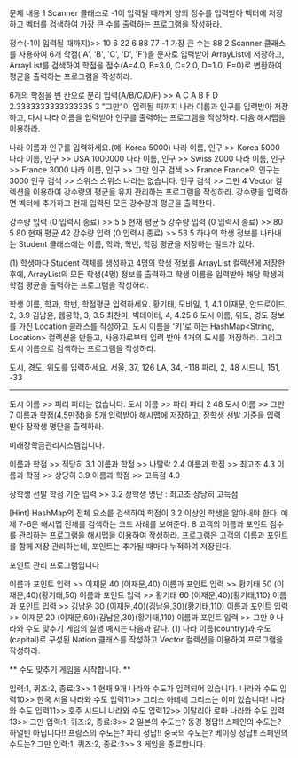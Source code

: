 문제
내용
1
Scanner 클래스로 -1이 입력될 때까지 양의 정수를 입력받아 벡터에 저장하고 벡터를 검색하여 가장 큰 수를 출력하는 프로그램을 작성하라.

정수(-1이 입력될 때까지)>> 10 6 22 6 88 77 -1
가장 큰 수는 88
2
Scanner 클래스를 사용하여 6개 학점('A', 'B', 'C', 'D', 'F')을 문자로 입력받아 ArrayList에 저장하고, ArrayList를 검색하여 학점을 점수(A=4.0, B=3.0, C=2.0, D=1.0, F=0)로 
변환하여 평균을 출력하는 프로그램을 작성하라.

6개의 학점을 빈 칸으로 분리 입력(A/B/C/D/F) >> A C A B F D
2.3333333333333335
3
"그만"이 입력될 때까지 나라 이름과 인구를 입력받아 저장하고, 다시 나라 이름을 입력받아 인구를 출력하는 프로그램을 작성하라. 다음 해시맵을 이용하라.

나라 이름과 인구를 입력하세요.(예: Korea 5000)
나라 이름, 인구 >> Korea 5000
나라 이름, 인구 >> USA 1000000
나라 이름, 인구 >> Swiss 2000
나라 이름, 인구 >> France 3000
나라 이름, 인구 >> 그만
인구 검색 >> France
France의 인구는 3000
인구 검색 >> 스위스
스위스 나라는 없습니다.
인구 검색 >> 그만
4
Vector 컬렉션을 이용하여 강수량의 평균을 유지 관리하는 프로그램을 작성하라. 강수량을 입력하면 벡터에 추가하고 현재 입력된 모든 강수량과 평균을 출력한다.

강수량 입력 (0 입력시 종료) >> 5
5
현재 평균 5
강수량 입력 (0 입력시 종료) >> 80
5 80
현재 평균 42
강수량 입력 (0 입력시 종료) >> 53
5
하나의 학생 정보를 나타내는 Student 클래스에는 이름, 학과, 학번, 학점 평균을 저장하는 필드가 있다.

(1) 학생마다 Student 객체를 생성하고 4명의 학생 정보를 ArrayList 컬렉션에 저장한 후에, ArrayList의 모든 학생(4명) 정보를 출력하고 학생 이름을 입력받아 해당 학생의 학점 평균을 출력하는 프로그램을 작성하라.

학생 이름, 학과, 학번, 학점평균 입력하세요.
황기태, 모바일, 1, 4.1
이재문, 안드로이드, 2, 3.9
김남윤, 웹공학, 3, 3.5
최찬미, 빅데이터, 4, 4.25
6
도시 이름, 위도, 경도 정보를 가진 Location 클래스를 작성하고, 도시 이름을 '키'로 하는 HashMap<String, Location> 컬렉션을 만들고, 사용자로부터 입력 받아 4개의 도시를 저장하라. 그리고 도시 이름으로 검색하는 프로그램을 작성하라.

도시, 경도, 위도를 입력하세요.
서울, 37, 126
LA, 34, -118
파리, 2, 48
시드니, 151, -33

----------------------------------

도시 이름 >> 피리
피리는 없습니다.
도시 이름 >> 파리
파리 2 48
도시 이름 >> 그만
7
이름과 학점(4.5만점)을 5개 입력받아 해시맵에 저장하고, 장학생 선발 기준을 입력 받아 장학생 명단을 출력하라.

미래장학금관리시스템입니다.

이름과 학점 >> 적당히 3.1
이름과 학점 >> 나탈락 2.4
이름과 학점 >> 최고조 4.3
이름과 학점 >> 상당히 3.9
이름과 학점 >> 고득점 4.0

장학생 선발 학점 기준 입력 >> 3.2
장학생 명단 : 최고조 상당히 고득점

[Hint] HashMap의 전체 요소를 검색하여 학점이 3.2 이상인 학생을 알아내야 한다. 예제 7-6은 해시맵 전체를 검색하는 코드 사례를 보여준다.
8
고객의 이름과 포인트 점수를 관리하는 프로그램을 해시맵을 이용하여 작성하라. 프로그램은 고객의 이름과 포인트를 함께 저장 관리하는데, 포인트는 추가될 때마다 누적하여 저장된다.

포인트 관리 프로그램입니다

이름과 포인트 입력 >> 이재문 40
(이재문,40)
이름과 포인트 입력 >> 황기태 50
(이재문,40)(황기태,50)
이름과 포인트 입력 >> 황기태 60
(이재문,40)(황기태,110)
이름과 포인트 입력 >> 김남윤 30
(이재문,40)(김남윤,30)(황기태,110)
이름과 포인트 입력 >> 이재문 20
(이재문,60)(김남윤,30)(황기태,110)
이름과 포인트 입력 >> 그만
9
나라와 수도 맞추기 게임의 실행 예시는 다음과 같다.
(1) 나라 이름(country)과 수도(capital)로 구성된 Nation 클래스를 작성하고 Vector 컬렉션을 이용하여 프로그램을 작성하라.

** 수도 맞추기 게임을 시작합니다. **

입력:1, 퀴즈:2, 종료:3>> 1
현재 9개 나라와 수도가 입력되어 있습니다.
나라와 수도 입력10>> 한국 서울
나라와 수도 입력11>> 그리스 아테네
그리스는 이미 있습니다!
나라와 수도 입력11>> 호주 시드니
나라와 수도 입력12>> 이탈리아 로마
나라와 수도 입력13>> 그만
입력:1, 퀴즈:2, 종료:3>> 2
일본의 수도는? 동경
정답!!
스페인의 수도는? 하얼빈
아닙니다!!
프랑스의 수도는? 파리
정답!!
중국의 수도는? 베이징
정답!!
스페인의 수도는? 그만
입력:1, 퀴즈:2, 종료:3>> 3
게임을 종료합니다.


